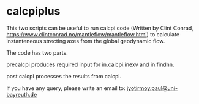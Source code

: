 # calcpiplus

This two scripts can be useful to run calcpi code (Written by Clint Conrad, https://www.clintconrad.no/mantleflow/mantleflow.html) to calculate
instanteneous strecting axes from the global geodynamic flow.

The code has two parts. 

precalcpi produces required input for in.calcpi.inexv and in.findnn.

post calcpi processes the results from calcpi. 


If you have any query, please write an email to: jyotirmoy.paul@uni-bayreuth.de
